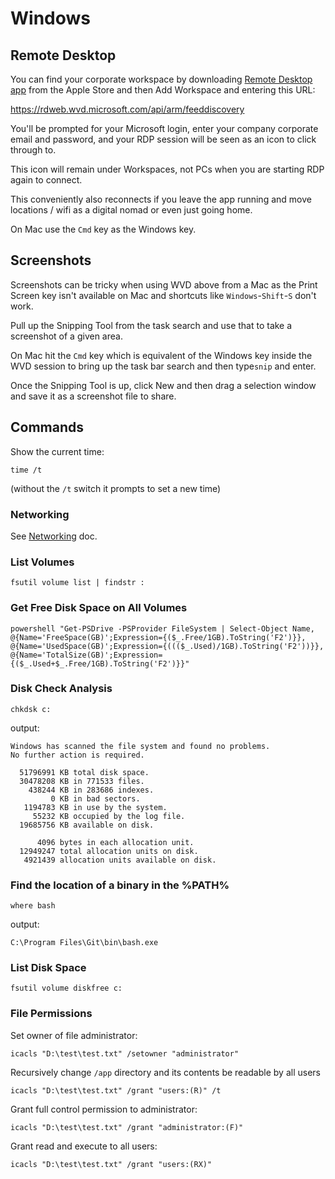 # Windows

## Remote Desktop

You can find your corporate workspace by downloading
[Remote Desktop app](https://apps.apple.com/us/app/microsoft-remote-desktop/id1295203466)
from the Apple Store and then Add Workspace and entering this URL:

https://rdweb.wvd.microsoft.com/api/arm/feeddiscovery

You'll be prompted for your Microsoft login, enter your company corporate email and password, and your RDP session will
be seen as an icon to click through to.

This icon will remain under Workspaces, not PCs when you are starting RDP again to connect.

This conveniently also reconnects if you leave the app running and move locations / wifi as a digital nomad or even just
going home.

On Mac use the `Cmd` key as the Windows key.

## Screenshots

Screenshots can be tricky when using WVD above from a Mac
as the Print Screen key isn't available on Mac and shortcuts like `Windows`-`Shift`-`S`
don't work.

Pull up the Snipping Tool from the task search and use that to take a screenshot of a given area.

On Mac hit the `Cmd` key which is equivalent of the Windows key inside the WVD session to bring up the task bar search
and then type`snip` and enter.

Once the Snipping Tool is up, click New and then drag a selection window and save it as a screenshot file to share.

## Commands

Show the current time:

```shell
time /t
```
(without the `/t` switch it prompts to set a new time)

### Networking

See [Networking](networking.md) doc.

### List Volumes

```shell
fsutil volume list | findstr :
```

### Get Free Disk Space on All Volumes

```shell
powershell "Get-PSDrive -PSProvider FileSystem | Select-Object Name, @{Name='FreeSpace(GB)';Expression={($_.Free/1GB).ToString('F2')}}, @{Name='UsedSpace(GB)';Expression={((($_.Used)/1GB).ToString('F2'))}}, @{Name='TotalSize(GB)';Expression={($_.Used+$_.Free/1GB).ToString('F2')}}"
```

### Disk Check Analysis

```shell
chkdsk c:
```

output:

```
Windows has scanned the file system and found no problems.
No further action is required.

  51796991 KB total disk space.
  30478208 KB in 771533 files.
    438244 KB in 283686 indexes.
         0 KB in bad sectors.
   1194783 KB in use by the system.
     55232 KB occupied by the log file.
  19685756 KB available on disk.

      4096 bytes in each allocation unit.
  12949247 total allocation units on disk.
   4921439 allocation units available on disk.
```

### Find the location of a binary in the %PATH%

```shell
where bash
```

output:

```
C:\Program Files\Git\bin\bash.exe
```

### List Disk Space

```shell
fsutil volume diskfree c:
```

### File Permissions

Set owner of file administrator:

```shell
icacls "D:\test\test.txt" /setowner "administrator"
```

Recursively change `/app` directory and its contents be readable by all users

```shell
icacls "D:\test\test.txt" /grant "users:(R)" /t
```

Grant full control permission to administrator:

```shell
icacls "D:\test\test.txt" /grant "administrator:(F)"
```

Grant read and execute to all users:

```shell
icacls "D:\test\test.txt" /grant "users:(RX)"
```
